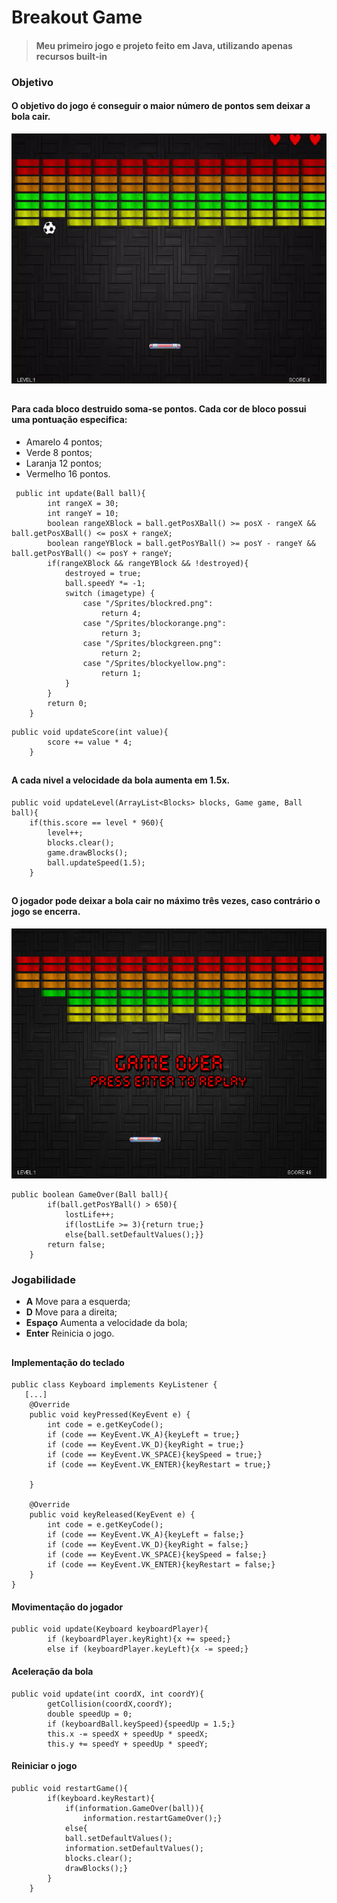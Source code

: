 # Breakout Game
> #### Meu primeiro jogo e projeto feito em Java, utilizando apenas recursos built-in 
### Objetivo
#### O objetivo do jogo é conseguir o maior número de pontos sem deixar a bola cair. 
<img src="https://github.com/marconiryan/breakout-game/blob/master/screenshot/game.gif" width="600" height="400" />

## 
#### Para cada bloco destruido soma-se pontos. Cada cor de bloco possui uma pontuação especifica:
* Amarelo 4 pontos;
* Verde 8 pontos;
* Laranja 12 pontos;
* Vermelho 16 pontos.

~~~
 public int update(Ball ball){
        int rangeX = 30;
        int rangeY = 10;
        boolean rangeXBlock = ball.getPosXBall() >= posX - rangeX && ball.getPosXBall() <= posX + rangeX;
        boolean rangeYBlock = ball.getPosYBall() >= posY - rangeY && ball.getPosYBall() <= posY + rangeY;
        if(rangeXBlock && rangeYBlock && !destroyed){
            destroyed = true;
            ball.speedY *= -1;
            switch (imagetype) {
                case "/Sprites/blockred.png":
                    return 4;
                case "/Sprites/blockorange.png":
                    return 3;
                case "/Sprites/blockgreen.png":
                    return 2;
                case "/Sprites/blockyellow.png":
                    return 1;
            }
        }
        return 0;
    }
~~~
~~~
public void updateScore(int value){
        score += value * 4;
    }
~~~

## 
#### A cada nivel a velocidade da bola aumenta em 1.5x.
~~~ 
public void updateLevel(ArrayList<Blocks> blocks, Game game, Ball ball){
    if(this.score == level * 960){
        level++;
        blocks.clear();
        game.drawBlocks();
        ball.updateSpeed(1.5);
    }
~~~
## 
#### O jogador pode deixar a bola cair no máximo três vezes, caso contrário o jogo se encerra.
<img src="https://github.com/marconiryan/breakout-game/blob/master/screenshot/gameover.PNG" width="600" height="400" />

~~~
public boolean GameOver(Ball ball){
        if(ball.getPosYBall() > 650){
            lostLife++;
            if(lostLife >= 3){return true;}
            else{ball.setDefaultValues();}}
        return false;
    }
~~~
### Jogabilidade
* **A** Move para a esquerda;
* **D** Move para a direita;
* **Espaço** Aumenta a velocidade da bola;
* **Enter** Reinicia o jogo.
##
#### Implementação do teclado
~~~
public class Keyboard implements KeyListener {
   [...]
    @Override
    public void keyPressed(KeyEvent e) {
        int code = e.getKeyCode();
        if (code == KeyEvent.VK_A){keyLeft = true;}
        if (code == KeyEvent.VK_D){keyRight = true;}
        if (code == KeyEvent.VK_SPACE){keySpeed = true;}
        if (code == KeyEvent.VK_ENTER){keyRestart = true;}

    }

    @Override
    public void keyReleased(KeyEvent e) {
        int code = e.getKeyCode();
        if (code == KeyEvent.VK_A){keyLeft = false;}
        if (code == KeyEvent.VK_D){keyRight = false;}
        if (code == KeyEvent.VK_SPACE){keySpeed = false;}
        if (code == KeyEvent.VK_ENTER){keyRestart = false;}
    }
}
~~~
#### Movimentação do jogador
~~~
public void update(Keyboard keyboardPlayer){
        if (keyboardPlayer.keyRight){x += speed;}
        else if (keyboardPlayer.keyLeft){x -= speed;}
~~~
#### Aceleração da bola
~~~
public void update(int coordX, int coordY){
        getCollision(coordX,coordY);
        double speedUp = 0;
        if (keyboardBall.keySpeed){speedUp = 1.5;}
        this.x -= speedX + speedUp * speedX;
        this.y += speedY + speedUp * speedY;
~~~
#### Reiniciar o jogo
~~~
public void restartGame(){
        if(keyboard.keyRestart){
            if(information.GameOver(ball)){
                information.restartGameOver();}
            else{
            ball.setDefaultValues();
            information.setDefaultValues();
            blocks.clear();
            drawBlocks();}
        }
    }
~~~

